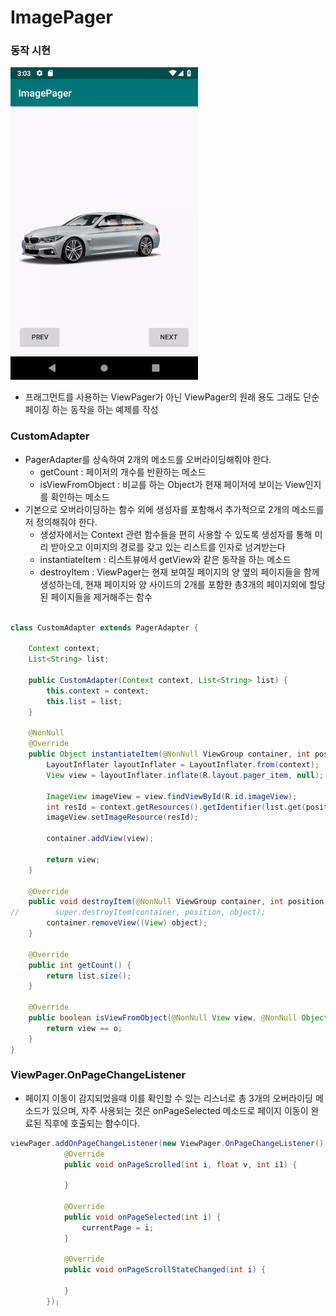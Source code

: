 # ImagePager

### 동작 시현

![](/screenshot/image_pager.gif)

* 프래그먼트를 사용하는 ViewPager가 아닌 ViewPager의 원래 용도 그래도 단순 페이징 하는 동작을 하는 예제를 작성

### CustomAdapter

* PagerAdapter를 상속하여 2개의 메소드를 오버라이딩해줘야 한다.
  * getCount : 페이저의 개수를 반환하는 메소드
  * isViewFromObject : 비교를 하는 Object가 현재 페이저에 보이는 View인지를 확인하는 메소드
* 기본으로 오버라이딩하는 함수 외에 생성자를 포함해서 추가적으로 2개의 메소드를 저 정의해줘야 한다.
  * 생성자에서는 Context 관련 함수들을 편히 사용할 수 있도록 생성자를 통해 미리 받아오고 이미지의 경로를 갖고 있는 리스트를 인자로 넘겨받는다
  * instantiateItem : 리스트뷰에서 getView와 같은 동작을 하는 메소드
  * destroyItem : ViewPager는 현재 보여질 페이지의 양 옆의 페이지들을 함께 생성하는데, 현재 페이지와 양 사이드의 2개를 포함한 총3개의 페이지외에 할당된 페이지들을 제거해주는 함수

````java

class CustomAdapter extends PagerAdapter {

    Context context;
    List<String> list;

    public CustomAdapter(Context context, List<String> list) {
        this.context = context;
        this.list = list;
    }

    @NonNull
    @Override
    public Object instantiateItem(@NonNull ViewGroup container, int position) {
        LayoutInflater layoutInflater = LayoutInflater.from(context);
        View view = layoutInflater.inflate(R.layout.pager_item, null);

        ImageView imageView = view.findViewById(R.id.imageView);
        int resId = context.getResources().getIdentifier(list.get(position), "drawable", context.getPackageName());
        imageView.setImageResource(resId);

        container.addView(view);

        return view;
    }

    @Override
    public void destroyItem(@NonNull ViewGroup container, int position, @NonNull Object object) {
//        super.destroyItem(container, position, object);
        container.removeView((View) object);
    }

    @Override
    public int getCount() {
        return list.size();
    }

    @Override
    public boolean isViewFromObject(@NonNull View view, @NonNull Object o) {
        return view == o;
    }
}

````

### ViewPager.OnPageChangeListener

* 페이지 이동이 감지되었을때 이를 확인할 수 있는 리스너로 총 3개의 오버라이딩 메소드가 있으며, 자주 사용되는 것은 onPageSelected 메소드로 페이지 이동이 완료된 직후에 호출되는 함수이다.

````java
viewPager.addOnPageChangeListener(new ViewPager.OnPageChangeListener() {
            @Override
            public void onPageScrolled(int i, float v, int i1) {

            }

            @Override
            public void onPageSelected(int i) {
                currentPage = i;
            }

            @Override
            public void onPageScrollStateChanged(int i) {

            }
        });
````




